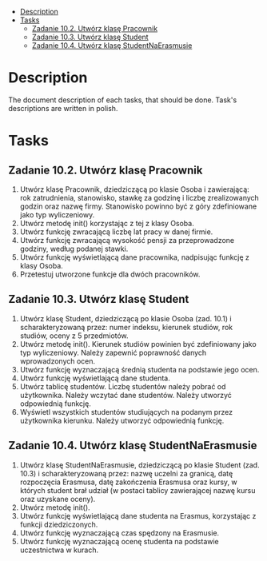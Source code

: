 <!-- TOC -->
* [Description](#description)
* [Tasks](#tasks)
  * [Zadanie 10.2. Utwórz klasę Pracownik](#zadanie-102-utwórz-klasę-pracownik)
  * [Zadanie 10.3. Utwórz klasę Student](#zadanie-103-utwórz-klasę-student)
  * [Zadanie 10.4. Utwórz klasę StudentNaErasmusie](#zadanie-104-utwórz-klasę-studentnaerasmusie)
<!-- TOC -->

# Description
The document description of each tasks, that should be done. Task's descriptions are written in polish.

# Tasks

## Zadanie 10.2. Utwórz klasę Pracownik
1. Utwórz klasę Pracownik, dziedziczącą po klasie Osoba i zawierającą: rok zatrudnienia, stanowisko, stawkę za godzinę i liczbę zrealizowanych godzin oraz nazwę firmy. Stanowisko powinno być z góry zdefiniowane jako typ wyliczeniowy.
2. Utwórz metodę init() korzystając z tej z klasy Osoba.
3. Utwórz funkcję zwracającą liczbę lat pracy w danej firmie.
4. Utwórz funkcję zwracającą wysokość pensji za przeprowadzone godziny, według podanej stawki. 
5. Utwórz funkcję wyświetlającą dane pracownika, nadpisując funkcję z klasy Osoba. 
6. Przetestuj utworzone funkcje dla dwóch pracowników.

## Zadanie 10.3. Utwórz klasę Student
1. Utwórz klasę Student, dziedziczącą po klasie Osoba (zad. 10.1) i scharakteryzowaną przez: numer indeksu, kierunek studiów, rok studiów, oceny z 5 przedmiotów.
2. Utwórz metodę init(). Kierunek studiów powinien być zdefiniowany jako typ wyliczeniowy. Należy zapewnić poprawność danych wprowadzonych ocen. 
3. Utwórz funkcję wyznaczającą średnią studenta na podstawie jego ocen. 
4. Utwórz funkcję wyświetlającą dane studenta. 
5. Utwórz tablicę studentów. Liczbę studentów należy pobrać od użytkownika. Należy wczytać dane studentów. Należy utworzyć odpowiednią funkcję. 
6. Wyświetl wszystkich studentów studiujących na podanym przez użytkownika kierunku. Należy utworzyć odpowiednią funkcję.


## Zadanie 10.4. Utwórz klasę StudentNaErasmusie
1. Utwórz klasę StudentNaErasmusie, dziedziczącą po klasie Student (zad. 10.3) i scharakteryzowaną przez: nazwę uczelni za granicą, datę rozpoczęcia Erasmusa, datę zakończenia Erasmusa oraz kursy, w których student brał udział (w postaci tablicy zawierającej nazwę kursu oraz uzyskane oceny).
2. Utwórz metodę init().
3. Utwórz funkcję wyświetlającą dane studenta na Erasmus, korzystając z funkcji dziedziczonych.
4. Utwórz funkcję wyznaczającą czas spędzony na Erasmusie.
5. Utwórz funkcję wyznaczającą ocenę studenta na podstawie uczestnictwa w kurach.
